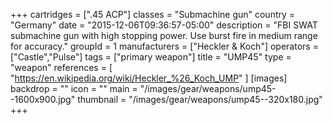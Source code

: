 +++
cartridges = [".45 ACP"]
classes = "Submachine gun"
country = "Germany"
date = "2015-12-06T09:36:57-05:00"
description = "FBI SWAT submachine gun with high stopping power. Use burst fire in medium range for accuracy."
groupId = 1
manufacturers = ["Heckler & Koch"]
operators = ["Castle","Pulse"]
tags = ["primary weapon"]
title = "UMP45"
type = "weapon"
references = [
  "https://en.wikipedia.org/wiki/Heckler_%26_Koch_UMP"
]
[images]
  backdrop = ""
  icon = ""
  main = "/images/gear/weapons/ump45--1600x900.jpg"
  thumbnail = "/images/gear/weapons/ump45--320x180.jpg"
+++
